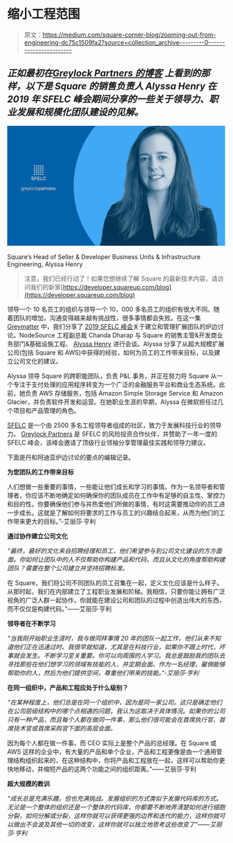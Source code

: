 # 缩小工程范围

> 原文：<https://medium.com/square-corner-blog/zooming-out-from-engineering-dc75c1509fa2?source=collection_archive---------0----------------------->

## *正如最初在*[***Greylock Partners 的博客***](https://news.greylock.com/zooming-out-from-engineering-43c7c92b9797) *上看到的那样，以下是 Square 的销售负责人 Alyssa Henry 在 2019 年 SFELC 峰会期间分享的一些关于领导力、职业发展和规模化团队建设的见解。*

![](img/4fb321176cfd7a80331066fd938da2ee.png)

Square’s Head of Seller & Developer Business Units & Infrastructure Engineering, Alyssa Henry

> 注意，我们已经行动了！如果您想继续了解 Square 的最新技术内容，请访问我们的新家[https://developer.squareup.com/blog](https://developer.squareup.com/blog)

领导一个 10 名员工的组织与领导一个 10，000 多名员工的组织有很大不同。随着团队的增加，沟通变得越来越有挑战性，很多事情都会失败。在这一集 [Greymatter](https://news.greylock.com/podcasts-and-videos/home) 中，我们分享了 [2019 SFELC 峰会](https://sfelc.com/summit2019)关于建立和管理扩展团队的炉边讨论。NodeSource 工程副总裁 Chanda Dharap 与 Square 的销售主管&开发商业务部门&基础设施工程、 [Alyssa Henry](https://www.linkedin.com/in/alyssa-henry-0905692/) 进行会谈。Alyssa 分享了从超大规模扩展公司(包括 Square 和 AWS)中获得的经验，如何为员工的工作带来目标，以及建立公司文化的建议。

Alyssa 领导 Square 的跨职能团队，负责 P&L 事务，并正在努力将 Square 从一个专注于支付处理的应用程序转变为一个广泛的金融服务平台和商业生态系统。此前，她负责 AWS 存储服务，包括 Amazon Simple Storage Service 和 Amazon Glacier，并负责软件开发和运营。在她职业生涯的早期，Alyssa 在微软担任过几个项目和产品管理的角色。

[SFELC](https://sfelc.com/) 是一个由 2500 多名工程领导者组成的社区，致力于发展科技行业的领导力。 [Greylock Partners](https://www.greylock.com/) 是 SFELC 的风险投资合作伙伴，并赞助了一年一度的 SFELC 峰会，该峰会邀请了顶级行业领袖分享管理最佳实践和领导力建议。

下面是丹和阿迪亚炉边讨论的要点的编辑记录。

**为您团队的工作带来目标**

人们想做一些重要的事情，一些能让他们成长和学习的事情。作为一名领导者和管理者，你应该不断地确定如何确保你的团队成员在工作中有足够的自主性、掌控力和目的性。你要确保他们参与并热爱他们所做的事情，有时这需要推动你的员工进一步成长。这就是了解如何将要求的工作与员工的兴趣结合起来，从而为他们的工作带来更大的目标。”-艾丽莎·亨利

**通过协作建立公司文化**

*“最终，最好的文化来自招聘经理和员工，他们希望参与到公司文化建设的方方面面。你如何让团队中的人不仅帮助你构建产品和代码，而且从文化的角度帮助构建团队？需要在整个公司建立并坚持招聘标准。*

在 Square，我们将公司不同团队的员工召集在一起，定义文化应该是什么样子。从那时起，我们在内部建立了工程职业发展和阶梯。我相信，只要你能让拥有广泛视角的广泛人群一起协作，你就能在建设公司和团队的过程中创造出伟大的东西，而不仅仅是构建代码。”——艾丽莎·亨利

**领导者在不断学习**

*“当我刚开始职业生涯时，我与做同样事情 20 年的团队一起工作，他们从来不知道他们正在迅速过时。我很早就知道，尤其是在科技行业，如果你不跟上时代，坏事就会发生。不断学习至关重要。你可以向周围的人学习。我总是鼓励我的团队去寻找那些在他们想学习的领域有技能的人，并定期会面。作为一名经理，雇佣能够帮助你的人，然后为他们提供空间，尊重他们带来的技能。”-艾丽莎·亨利*

**在同一组织中，产品和工程应处于什么级别？**

*“在某种程度上，他们总是在同一个组织中，因为是同一家公司。这只是确定他们在公司层级结构中的哪个点相遇的问题，我认为这取决于具体情况。如果你的公司只有一种产品，而且每个人都在做同一件事，那么他们很可能会在首席执行官、首席技术官或首席采购官下面的高层会面。*

因为每个人都在做一件事，而 CEO 实际上是整个产品的总经理。在 Square 或 AWS 这样的企业中，有大量的产品和单个企业，产品和工程更像是由一个通用管理结构组织起来的，在这种结构中，你将产品和工程放在一起，这样可以帮助你更快地移动，并缩短产品的这两个功能之间的组织距离。”——艾丽莎·亨利

**超大规模的教训**

*“成长总是充满乐趣，但也充满挑战。发展组织的方式类似于发展代码库的方式。无论是一个整体的组织还是一个整体的代码库，你都要不断地弄清楚如何进行细胞分裂，如何分解或分裂，这样你就可以获得更强的边界和迭代的能力，这样你就可以做出不会波及其他一切的改变，这样你就可以独立地思考这些改变了”——艾丽莎·亨利*